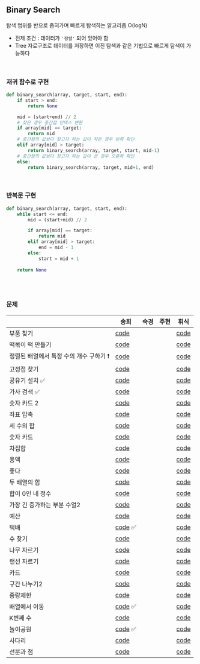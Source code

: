## Binary Search

탐색 범위를 반으로 좁혀가며 빠르게 탐색하는 알고리즘 O(logN)

- 전제 조건 : 데이터가 `'정렬'` 되어 있어야 함
- Tree 자료구조로 데이터를 저장하면 이진 탐색과 같은 기법으로 빠르게 탐색이 가능하다

<br>



### 재귀 함수로 구현

```python
def binary_search(array, target, start, end):
    if start > end:
        return None

    mid = (start+end) // 2
    # 찾은 경우 중간점 인덱스 변환
    if array[mid] == target:
        return mid
    # 중간점의 값보다 찾고자 하는 값이 작은 경우 왼쪽 확인
    elif array[mid] > target:
        return binary_search(array, target, start, mid-1)
    # 중간점의 값보다 찾고자 하는 값이 큰 경우 오른쪽 확인
    else:
        return binary_search(array, target, mid+1, end)
```

<br>



### 반복문 구현

```python
def binary_search(array, target, start, end):
    while start <= end:
        mid = (start+mid) // 2

        if array[mid] == target:
            return mid
        elif array[mid] > target:
            end = mid - 1
        else:
            start = mid + 1
    
    return None
```

<br>

<br>

### 문제

|                                         | 송희                                                         | 숙경 | 주현 | 휘식 |
| --------------------------------------- | ------------------------------------------------------------ | ---- | ---- | ---- |
| 부품 찾기                               | [code](https://github.com/songhee-lee/2023-python-coding-test/blob/main/5.%20Binary%20Search/songhee/01.%20%EB%B6%80%ED%92%88%20%EC%B0%BE%EA%B8%B0.py) |      |      |    [code](https://github.com/songhee-lee/2023-python-coding-test/blob/e22c8367a5124d85d762c780b668629f6d8020a1/5.%20Binary%20Search/Hwisik/01.%20%EB%B6%80%ED%92%88%20%EC%B0%BE%EA%B8%B0.py)  |
| 떡볶이 떡 만들기                        | [code](https://github.com/songhee-lee/2023-python-coding-test/blob/main/5.%20Binary%20Search/songhee/02.%20%EB%96%A1%EB%B3%B6%EC%9D%B4%20%EB%96%A1%20%EB%A7%8C%EB%93%A4%EA%B8%B0.py) |      |      |   [code](https://github.com/songhee-lee/2023-python-coding-test/blob/e22c8367a5124d85d762c780b668629f6d8020a1/5.%20Binary%20Search/Hwisik/02.%20%EB%96%A1%EB%B3%B6%EC%9D%B4%20%EB%96%A1%20%EB%A7%8C%EB%93%A4%EA%B8%B0.py)   |
| 정렬된 배열에서 특정 수의 개수 구하기 ❗ | [code](https://github.com/songhee-lee/2023-python-coding-test/blob/main/5.%20Binary%20Search/songhee/03.%20%EC%A0%95%EB%A0%AC%EB%90%9C%20%EB%B0%B0%EC%97%B4%EC%97%90%EC%84%9C%20%ED%8A%B9%EC%A0%95%20%EC%88%98%EC%9D%98%20%EA%B0%9C%EC%88%98%20%EA%B5%AC%ED%95%98%EA%B8%B0.py) |      |      |  [code](https://github.com/songhee-lee/2023-python-coding-test/blob/e22c8367a5124d85d762c780b668629f6d8020a1/5.%20Binary%20Search/Hwisik/03.%20%EC%A0%95%EB%A0%AC%EB%90%9C%20%EB%B0%B0%EC%97%B4%EC%97%90%EC%84%9C%20%ED%8A%B9%EC%A0%95%20%EC%88%98%EC%9D%98%20%EA%B0%9C%EC%88%98%20%EA%B5%AC%ED%95%98%EA%B8%B0.py)    |
| 고정점 찾기                             | [code](https://github.com/songhee-lee/2023-python-coding-test/blob/main/5.%20Binary%20Search/songhee/04.%20%EA%B3%A0%EC%A0%95%EC%A0%90%20%EC%B0%BE%EA%B8%B0.py) |      |      |   [code](https://github.com/songhee-lee/2023-python-coding-test/blob/e22c8367a5124d85d762c780b668629f6d8020a1/5.%20Binary%20Search/Hwisik/04.%20%EA%B3%A0%EC%A0%95%EC%A0%90%20%EC%B0%BE%EA%B8%B0.py)   |
| 공유기 설치 ✅                           | [code](https://github.com/songhee-lee/2023-python-coding-test/blob/main/5.%20Binary%20Search/songhee/05.%20%EA%B3%B5%EC%9C%A0%EA%B8%B0%20%EC%84%A4%EC%B9%98.py) |      |      |   [code](https://github.com/songhee-lee/2023-python-coding-test/blob/e22c8367a5124d85d762c780b668629f6d8020a1/5.%20Binary%20Search/Hwisik/05.%20%EA%B3%B5%EC%9C%A0%EA%B8%B0%20%EC%84%A4%EC%B9%98.py)   |
| 가사 검색 ✅                             | [code](https://github.com/songhee-lee/2023-python-coding-test/blob/main/5.%20Binary%20Search/songhee/06.%20%EA%B0%80%EC%82%AC%20%EA%B2%80%EC%83%89.py) |      |      |   [code](https://github.com/songhee-lee/2023-python-coding-test/blob/e22c8367a5124d85d762c780b668629f6d8020a1/5.%20Binary%20Search/Hwisik/06.%20%EA%B0%80%EC%82%AC%20%EA%B2%80%EC%83%89.py)   |
| 숫자 카드 2                             | [code](https://github.com/songhee-lee/2023-python-coding-test/blob/main/5.%20Binary%20Search/songhee/07.%20%EC%88%AB%EC%9E%90%20%EC%B9%B4%EB%93%9C2.py) |      |      |  [code]()    |
| 좌표 압축                               | [code](https://github.com/songhee-lee/2023-python-coding-test/blob/main/5.%20Binary%20Search/songhee/08.%20%EC%A2%8C%ED%91%9C%20%EC%95%95%EC%B6%95.py) |      |      |  [code]()   |
| 세 수의 합                              | [code](https://github.com/songhee-lee/2023-python-coding-test/blob/main/5.%20Binary%20Search/songhee/09.%20%EC%84%B8%20%EC%88%98%EC%9D%98%20%ED%95%A9.py) |      |      |   [code]()   |
| 숫자 카드                               | [code](https://github.com/songhee-lee/2023-python-coding-test/blob/main/5.%20Binary%20Search/songhee/10.%20%EC%88%AB%EC%9E%90%20%EC%B9%B4%EB%93%9C.py) |      |      |  [code]()    |
| 차집합                                  | [code](https://github.com/songhee-lee/2023-python-coding-test/blob/main/5.%20Binary%20Search/songhee/11.%20%EC%B0%A8%EC%A7%91%ED%95%A9.py) |      |      |  [code]()    |
| 용액                                    | [code](https://github.com/songhee-lee/2023-python-coding-test/blob/main/5.%20Binary%20Search/songhee/12.%20%EC%9A%A9%EC%95%A1.py) |      |      |   [code]()   |
| 좋다                                    | [code](https://github.com/songhee-lee/2023-python-coding-test/blob/main/5.%20Binary%20Search/songhee/13.%20%EC%A2%8B%EB%8B%A4.py) |      |      |  [code]()    |
| 두 배열의 합                            | [code](https://github.com/songhee-lee/2023-python-coding-test/blob/main/5.%20Binary%20Search/songhee/14.%20%EB%91%90%20%EB%B0%B0%EC%97%B4%EC%9D%98%20%ED%95%A9.py) |      |      |  [code]()    |
| 합이 0인 네 정수                        | [code](https://github.com/songhee-lee/2023-python-coding-test/blob/main/5.%20Binary%20Search/songhee/15.%20%ED%95%A9%EC%9D%B4%200%EC%9D%B8%20%EB%84%A4%20%EC%A0%95%EC%88%98.py) |      |      |   [code]()   |
| 가장 긴 증가하는 부분 수열2             | [code](https://github.com/songhee-lee/2023-python-coding-test/blob/main/5.%20Binary%20Search/songhee/16.%20%EA%B0%80%EC%9E%A5%20%EA%B8%B4%20%EC%A6%9D%EA%B0%80%ED%95%98%EB%8A%94%20%EB%B6%80%EB%B6%84%20%EC%88%98%EC%97%B42.py) |      |      |   [code]()   |
| 예산                                    | [code](https://github.com/songhee-lee/2023-python-coding-test/blob/main/5.%20Binary%20Search/songhee/17.%20%EC%98%88%EC%82%B0.py) |      |      |  [code]()    |
| 택배                                    | [code](https://github.com/songhee-lee/2023-python-coding-test/blob/main/5.%20Binary%20Search/songhee/18.%ED%83%9D%EB%B0%B0.py) ✅ |      |      |   [code]()   |
| 수 찾기                                 | [code](https://github.com/songhee-lee/2023-python-coding-test/blob/main/5.%20Binary%20Search/songhee/20.%20%EC%88%98%20%EC%B0%BE%EA%B8%B0.py) |      |      |  [code]()    |
| 나무 자르기                             | [code](https://github.com/songhee-lee/2023-python-coding-test/blob/main/5.%20Binary%20Search/songhee/21.%20%EB%82%98%EB%AC%B4%20%EC%9E%90%EB%A5%B4%EA%B8%B0.py) |      |      |   [code]()   |
| 랜선 자르기                             | [code](https://github.com/songhee-lee/2023-python-coding-test/blob/main/5.%20Binary%20Search/songhee/22.%20%EB%9E%9C%EC%84%A0%20%EC%9E%90%EB%A5%B4%EA%B8%B0.py) |      |      |   [code]()   |
| 카드                                    | [code](https://github.com/songhee-lee/2023-python-coding-test/blob/main/5.%20Binary%20Search/songhee/23.%20%EC%B9%B4%EB%93%9C.py) |      |      |  [code]()    |
| 구간 나누기2                            | [code](https://github.com/songhee-lee/2023-python-coding-test/blob/main/5.%20Binary%20Search/songhee/24.%20%EA%B5%AC%EA%B0%84%20%EB%82%98%EB%88%84%EA%B8%B02.py) |      |      |   [code]()   |
| 중량제한                                | [code](https://github.com/songhee-lee/2023-python-coding-test/blob/main/5.%20Binary%20Search/songhee/25.%20%EC%A4%91%EB%9F%89%EC%A0%9C%ED%95%9C.py) |      |      |  [code]()    |
| 배열에서 이동                           | [code](https://github.com/songhee-lee/2023-python-coding-test/blob/main/5.%20Binary%20Search/songhee/26.%20%EB%B0%B0%EC%97%B4%EC%97%90%EC%84%9C%20%EC%9D%B4%EB%8F%99.py) ✅ |      |      |   [code]()   |
| K번째 수                                | [code](https://github.com/songhee-lee/2023-python-coding-test/blob/main/5.%20Binary%20Search/songhee/27.%20K%EB%B2%88%EC%A7%B8%20%EC%88%98.py) |      |      |   [code]()   |
| 놀이공원                                | [code](https://github.com/songhee-lee/2023-python-coding-test/blob/main/5.%20Binary%20Search/songhee/28.%20%EB%86%80%EC%9D%B4%20%EA%B3%B5%EC%9B%90.py) ✅ |      |      |   [code]()   |
| 사다리                                  | [code](https://github.com/songhee-lee/2023-python-coding-test/blob/main/5.%20Binary%20Search/songhee/29.%20%EC%82%AC%EB%8B%A4%EB%A6%AC.py) |      |      |  [code]()    |
| 선분과 점                               | [code](https://github.com/songhee-lee/2023-python-coding-test/blob/main/5.%20Binary%20Search/songhee/30.%20%EC%84%A0%EB%B6%84%EA%B3%BC%20%EC%A0%90.py) |      |      |   [code]()   |

